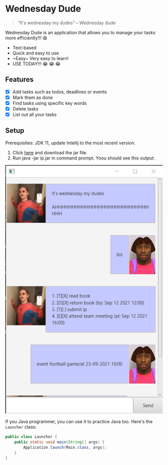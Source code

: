 # Wednesday Dude
> “It's wednesday my dudes” – Wednesday dude

Wednesday Dude is an application that allows you to manage your tasks more efficiently!!! 😄

* Text-based
* Quick and easy to use
* ~Easy~ Very easy to learn!
* USE TODAY!!! :joy: :joy: :joy:

## Features

- [X] Add tasks such as todos, deadlines or events
- [X] Mark them as done
- [X] Find tasks using specific key words
- [X] Delete tasks
- [X] List out all your tasks

## Setup

Prerequisites: JDK 11, update Intellij to the most recent version.

1. Click [here](https://github.com/mukundrs/ip/releases/tag/A-BetterGui) and download the jar file.
2. Run java -jar ip.jar in command prompt. Yoou should see this output: 
  
![Image of Ui](https://github.com/mukundrs/ip/blob/master/docs/Ui.png)


If you Java programmer, you can use it to practice Java too. Here's the `Launcher` class:
```java
public class Launcher {
    public static void main(String[] args) {
        Application.launch(Main.class, args);
    }
}
```
